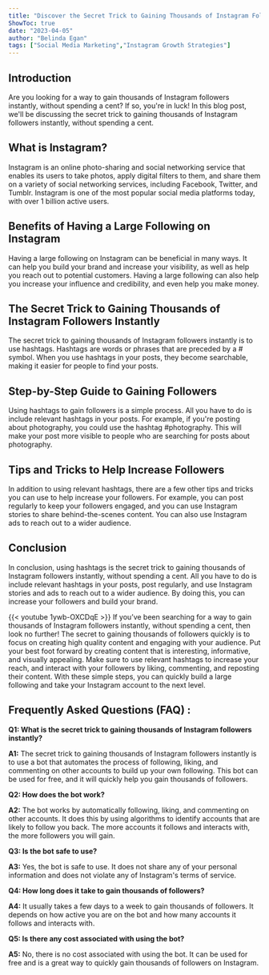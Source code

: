 ```yaml
---
title: "Discover the Secret Trick to Gaining Thousands of Instagram Followers Instantly - Without Spending a Cent!"
ShowToc: true 
date: "2023-04-05"
author: "Belinda Egan" 
tags: ["Social Media Marketing","Instagram Growth Strategies"]
---
```

## Introduction

Are you looking for a way to gain thousands of Instagram followers instantly, without spending a cent? If so, you're in luck! In this blog post, we'll be discussing the secret trick to gaining thousands of Instagram followers instantly, without spending a cent.

## What is Instagram?

Instagram is an online photo-sharing and social networking service that enables its users to take photos, apply digital filters to them, and share them on a variety of social networking services, including Facebook, Twitter, and Tumblr. Instagram is one of the most popular social media platforms today, with over 1 billion active users.

## Benefits of Having a Large Following on Instagram

Having a large following on Instagram can be beneficial in many ways. It can help you build your brand and increase your visibility, as well as help you reach out to potential customers. Having a large following can also help you increase your influence and credibility, and even help you make money.

## The Secret Trick to Gaining Thousands of Instagram Followers Instantly

The secret trick to gaining thousands of Instagram followers instantly is to use hashtags. Hashtags are words or phrases that are preceded by a # symbol. When you use hashtags in your posts, they become searchable, making it easier for people to find your posts.

## Step-by-Step Guide to Gaining Followers

Using hashtags to gain followers is a simple process. All you have to do is include relevant hashtags in your posts. For example, if you're posting about photography, you could use the hashtag #photography. This will make your post more visible to people who are searching for posts about photography.

## Tips and Tricks to Help Increase Followers

In addition to using relevant hashtags, there are a few other tips and tricks you can use to help increase your followers. For example, you can post regularly to keep your followers engaged, and you can use Instagram stories to share behind-the-scenes content. You can also use Instagram ads to reach out to a wider audience.

## Conclusion

In conclusion, using hashtags is the secret trick to gaining thousands of Instagram followers instantly, without spending a cent. All you have to do is include relevant hashtags in your posts, post regularly, and use Instagram stories and ads to reach out to a wider audience. By doing this, you can increase your followers and build your brand.

{{< youtube 1ywb-OXCDqE >}} 
If you’ve been searching for a way to gain thousands of Instagram followers instantly, without spending a cent, then look no further! The secret to gaining thousands of followers quickly is to focus on creating high quality content and engaging with your audience. Put your best foot forward by creating content that is interesting, informative, and visually appealing. Make sure to use relevant hashtags to increase your reach, and interact with your followers by liking, commenting, and reposting their content. With these simple steps, you can quickly build a large following and take your Instagram account to the next level.

## Frequently Asked Questions (FAQ) :
**Q1: What is the secret trick to gaining thousands of Instagram followers instantly?**

**A1:** The secret trick to gaining thousands of Instagram followers instantly is to use a bot that automates the process of following, liking, and commenting on other accounts to build up your own following. This bot can be used for free, and it will quickly help you gain thousands of followers. 

**Q2: How does the bot work?**

**A2:** The bot works by automatically following, liking, and commenting on other accounts. It does this by using algorithms to identify accounts that are likely to follow you back. The more accounts it follows and interacts with, the more followers you will gain. 

**Q3: Is the bot safe to use?**

**A3:** Yes, the bot is safe to use. It does not share any of your personal information and does not violate any of Instagram's terms of service. 

**Q4: How long does it take to gain thousands of followers?**

**A4:** It usually takes a few days to a week to gain thousands of followers. It depends on how active you are on the bot and how many accounts it follows and interacts with. 

**Q5: Is there any cost associated with using the bot?**

**A5:** No, there is no cost associated with using the bot. It can be used for free and is a great way to quickly gain thousands of followers on Instagram.



